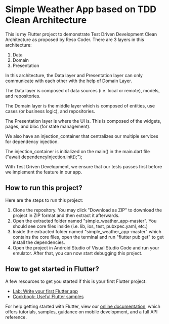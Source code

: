 # Simple Weather App based on TDD Clean Architecture

This is my Flutter project to demonstrate Test Driven Development Clean Architecture as proposed by Reso Coder.
There are 3 layers in this architecture:

1. Data
2. Domain
3. Presentation

In this architecture, the Data layer and Presentation layer can only communicate with each other with the help of Domain Layer.

The Data layer is composed of data sources (i.e. local or remote), models, and repositories.

The Domain layer is the middle layer which is composed of entities, use cases (or business logic), and repositories.

The Presentation layer is where the UI is. This is composed of the widgets, pages, and bloc (for state management).

We also have an injection_container that centralizes our multiple services for dependency injection.

The injection_container is initialized on the main() in the main.dart file ("await dependencyInjection.init();");

With Test Driven Development, we ensure that our tests passes first before we implement the feature in our app.

## How to run this project?

Here are the steps to run this project:

1. Clone the repository. You may click "Download as ZIP" to download the project in ZIP format and then extract it afterwards.
2. Open the extracted folder named "simple_weather_app-master". You should see core files inside (i.e. lib, ios, test, pubxpec.yaml, etc.)
3. Inside the extracted folder named "simple_weather_app-master" which contains the core files, open the terminal and run "flutter pub get" to get install the dependencies.
4. Open the project in Android Studio of Visual Studio Code and run your emulator. After that, you can now start debugging this project.

## How to get started in Flutter?

A few resources to get you started if this is your first Flutter project:

-   [Lab: Write your first Flutter app](https://flutter.dev/docs/get-started/codelab)
-   [Cookbook: Useful Flutter samples](https://flutter.dev/docs/cookbook)

For help getting started with Flutter, view our
[online documentation](https://flutter.dev/docs), which offers tutorials,
samples, guidance on mobile development, and a full API reference.
